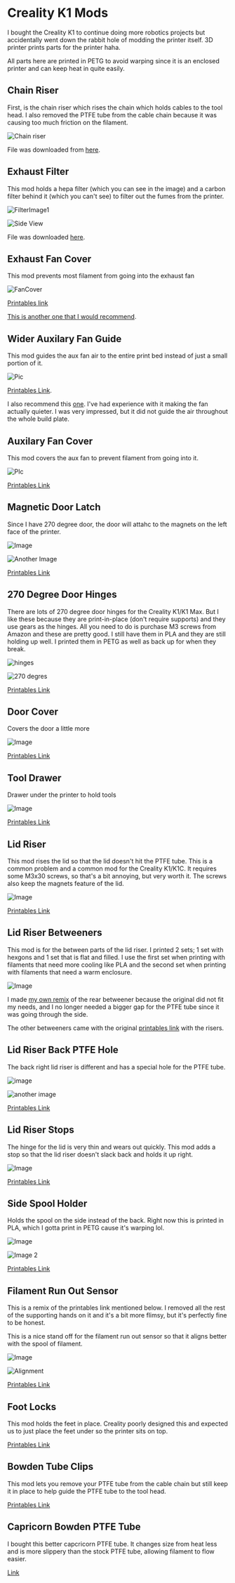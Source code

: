# Creality K1 Mods

I bought the Creality K1 to continue doing more robotics projects but accidentally went down the rabbit hole of modding the printer itself. 3D printer prints parts for the printer haha.

All parts here are printed in PETG to avoid warping since it is an enclosed printer and can keep heat in quite easily.

## Chain Riser

First, is the chain riser which rises the chain which holds cables to the tool head. I also removed the PTFE tube from the cable chain because it was causing too much friction on the filament.

![Chain riser](https://i.imgur.com/KpoQnCp.png)

File was downloaded from [here](https://www.printables.com/model/815735-creality-k1-chain-raiser-no-supports).

## Exhaust Filter

This mod holds a hepa filter (which you can see in the image) and a carbon filter behind it (which you can't see) to filter out the fumes from the printer.

![FilterImage1](https://i.imgur.com/qWao1Xs.png)

![Side View](https://i.imgur.com/W4fjCnz.png)

File was downloaded [here](https://www.printables.com/model/639894-creality-k1-hepa-active-carbon-filter-housing).

## Exhaust Fan Cover

This mod prevents most filament from going into the exhaust fan

![FanCover](https://i.imgur.com/NLt0dX6.png)

[Printables link](https://www.printables.com/model/518177-creality-k1-evacuation-fan-protection)

[This is another one that I would recommend](https://www.printables.com/model/588735-air-duct-for-the-rear-fan-of-the-creality-k1).

## Wider Auxilary Fan Guide

This mod guides the aux fan air to the entire print bed instead of just a small portion of it.

![Pic](https://i.imgur.com/vBjBBua.png)

[Printables Link](https://www.printables.com/model/659400-k1-auxiliary-blast).

I also recommend this [one](https://www.printables.com/model/695783-quieter-auxiliary-fan-duct-for-creality-k1). I've had experience with it making the fan actually quieter. I was very impressed, but it did not guide the air throughout the whole build plate.

## Auxilary Fan Cover

This mod covers the aux fan to prevent filament from going into it.

![PIc](https://i.imgur.com/f3CCTDi.png)

[Printables Link](https://www.printables.com/model/511269-guard-for-creality-k1s-side-fan)

## Magnetic Door Latch

Since I have 270 degree door, the door will attahc to the magnets on the left face of the printer.

![Image](https://i.imgur.com/hKUBjLh.png)

![Another Image](https://i.imgur.com/wA01G5P.png)

[Printables Link](https://www.printables.com/model/524833-magnetic-door-catcher-for-creality-k1)

## 270 Degree Door Hinges

There are lots of 270 degree door hinges for the Creality K1/K1 Max. But I like these because they are print-in-place (don't require supports) and they use gears as the hinges. All you need to do is purchase M3 screws from Amazon and these are pretty good. I still have them in PLA and they are still holding up well. I printed them in PETG as well as back up for when they break.

![hinges](https://i.imgur.com/lYWj2fx.png)

![270 degres](https://i.imgur.com/DfWjgi0.png)

[Printables Link](https://www.printables.com/model/735524-creality-k1-k1-max-door-hinges-geared)

## Door Cover

Covers the door a little more

![Image](https://i.imgur.com/BqSW89X.png)

[Printables Link](https://www.printables.com/model/551917-creality-k1-door-cover)

## Tool Drawer

Drawer under the printer to hold tools

![Image](https://i.imgur.com/uj2uA9I.png)

[Printables Link](https://www.printables.com/model/870926-creality-k1-k1c-tool-tray)

## Lid Riser

This mod rises the lid so that the lid doesn't hit the PTFE tube. This is a common problem and a common mod for the Creality K1/K1C. It requires some M3x30 screws, so that's a bit annoying, but very worth it. The screws also keep the magnets feature of the lid.

![Image](https://i.imgur.com/DgBe49t.png)

[Printables Link](https://www.printables.com/model/770238-creality-k1k1c-hinged-lid-riser)

## Lid Riser Betweeners

This mod is for the between parts of the lid riser. I printed 2 sets; 1 set with hexgons and 1 set that is flat and filled. I use the first set when printing with filaments that need more cooling like PLA and the second set when printing with filaments that need a warm enclosure.

![Image](https://i.imgur.com/IEodyWC.png)

I made [my own remix](https://www.printables.com/model/910819-remix-of-rear-betweeners-for-jck1-lid-riser) of the rear betweener because  the original did not fit my needs, and I no longer needed a bigger gap for the PTFE tube since it was going through the side.

The other betweeners came with the original [printables link](https://www.printables.com/model/770238-creality-k1k1c-hinged-lid-riser) with the risers.

## Lid Riser Back PTFE Hole

The back right lid riser is different and has a special hole for the PTFE tube.

![image](https://i.imgur.com/snfV8Wf.png)

![another image](https://i.imgur.com/RNAkw60.png)

[Printables Link](https://www.printables.com/model/902344-k1k1c-lid-raiser-slotted-corner)

## Lid Riser Stops

The hinge for the lid is very thin and wears out quickly. This mod adds a stop so that the lid riser doesn't slack back and holds it up right.

![Image](https://i.imgur.com/quP2Uzf.png)

[Printables Link](https://www.printables.com/model/851830-lid-supporter-for-creality-k1k1c-hinged-lid-raiser)

## Side Spool Holder

Holds the spool on the side instead of the back. Right now this is printed in PLA, which I gotta print in PETG cause it's warping lol.

![Image](https://i.imgur.com/M8jdS5M.png)

![Image 2](https://i.imgur.com/OO75hK5.png)

[Printables Link](https://www.printables.com/model/507110-creality-k1-side-load-spool-holder-version-2)

## Filament Run Out Sensor

This is a remix of the printables link mentioned below. I removed all the rest of the supporting hands on it and it's a bit more flimsy, but it's perfectly fine to be honest.

This is a nice stand off for the filament run out sensor so that it aligns better with the spool of filament.

![Image](https://i.imgur.com/3sbUDAZ.png)

![Alignment](https://i.imgur.com/M8jdS5M.png)

[Printables Link](https://www.printables.com/model/819944-creality-k1-filament-sensor-right-side-mount)

## Foot Locks

This mod holds the feet in place. Creality poorly designed this and expected us to just place the feet under so the printer sits on top.

[Printables Link](https://www.printables.com/model/541932-foot-upgrade-creality-k1-series)

## Bowden Tube Clips

This mod lets you remove your PTFE tube from the cable chain but still keep it in place to help guide the PTFE tube to the tool head.

[Printables Link](https://www.printables.com/model/533733-k1-max-bowden-tube-clips)

## Capricorn Bowden PTFE Tube

I bought this better capcricorn PTFE tube. It changes size from heat less and is more slippery than the stock PTFE tube, allowing filament to flow easier.

[Link](https://www.amazon.ca/dp/B086YPDHMF?ref=ppx_yo2ov_dt_b_fed_asin_title)
